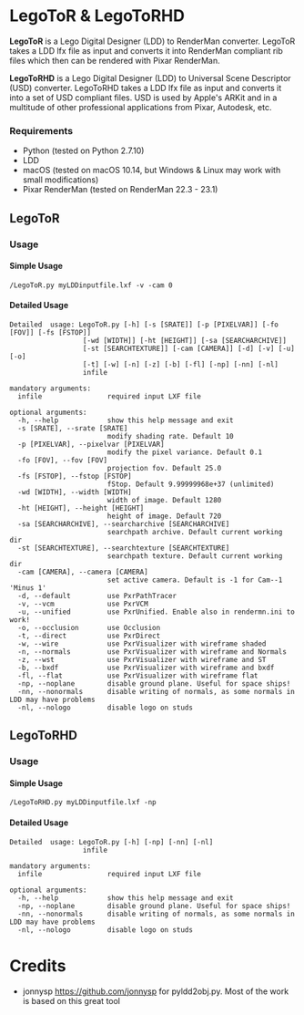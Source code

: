 # LegoToR & LegoToRHD
**LegoToR** is a Lego Digital Designer (LDD) to RenderMan converter. LegoToR takes a LDD lfx file as input and converts it into RenderMan compliant rib files which then can be rendered with Pixar RenderMan.

**LegoToRHD** is a Lego Digital Designer (LDD) to Universal Scene Descriptor (USD) converter. LegoToRHD takes a LDD lfx file as input and converts it into a set of USD compliant files. USD is used by Apple's ARKit and in a multitude of other professional applications from Pixar, Autodesk, etc.

### Requirements

* Python (tested on Python 2.7.10)
* LDD
* macOS (tested on macOS 10.14, but Windows & Linux may work with small modifications)
* Pixar RenderMan (tested on RenderMan 22.3 - 23.1)

## LegoToR

### Usage

#### Simple Usage

```
/LegoToR.py myLDDinputfile.lxf -v -cam 0
```

#### Detailed Usage

```
Detailed  usage: LegoToR.py [-h] [-s [SRATE]] [-p [PIXELVAR]] [-fo [FOV]] [-fs [FSTOP]]
                  [-wd [WIDTH]] [-ht [HEIGHT]] [-sa [SEARCHARCHIVE]]
                  [-st [SEARCHTEXTURE]] [-cam [CAMERA]] [-d] [-v] [-u] [-o]
                  [-t] [-w] [-n] [-z] [-b] [-fl] [-np] [-nn] [-nl]
                  infile

mandatory arguments:
  infile                required input LXF file

optional arguments:
  -h, --help            show this help message and exit
  -s [SRATE], --srate [SRATE]
                        modify shading rate. Default 10
  -p [PIXELVAR], --pixelvar [PIXELVAR]
                        modify the pixel variance. Default 0.1
  -fo [FOV], --fov [FOV]
                        projection fov. Default 25.0
  -fs [FSTOP], --fstop [FSTOP]
                        fStop. Default 9.99999968e+37 (unlimited)
  -wd [WIDTH], --width [WIDTH]
                        width of image. Default 1280
  -ht [HEIGHT], --height [HEIGHT]
                        height of image. Default 720
  -sa [SEARCHARCHIVE], --searcharchive [SEARCHARCHIVE]
                        searchpath archive. Default current working dir
  -st [SEARCHTEXTURE], --searchtexture [SEARCHTEXTURE]
                        searchpath texture. Default current working dir
  -cam [CAMERA], --camera [CAMERA]
                        set active camera. Default is -1 for Cam--1 'Minus 1'
  -d, --default         use PxrPathTracer
  -v, --vcm             use PxrVCM
  -u, --unified         use PxrUnified. Enable also in rendermn.ini to work!
  -o, --occlusion       use Occlusion
  -t, --direct          use PxrDirect
  -w, --wire            use PxrVisualizer with wireframe shaded
  -n, --normals         use PxrVisualizer with wireframe and Normals
  -z, --wst             use PxrVisualizer with wireframe and ST
  -b, --bxdf            use PxrVisualizer with wireframe and bxdf
  -fl, --flat           use PxrVisualizer with wireframe flat
  -np, --noplane        disable ground plane. Useful for space ships!
  -nn, --nonormals      disable writing of normals, as some normals in LDD may have problems
  -nl, --nologo         disable logo on studs
```

## LegoToRHD

### Usage

#### Simple Usage

```
/LegoToRHD.py myLDDinputfile.lxf -np
```

#### Detailed Usage

```
Detailed  usage: LegoToR.py [-h] [-np] [-nn] [-nl]
                  infile

mandatory arguments:
  infile                required input LXF file

optional arguments:
  -h, --help            show this help message and exit
  -np, --noplane        disable ground plane. Useful for space ships!
  -nn, --nonormals      disable writing of normals, as some normals in LDD may have problems
  -nl, --nologo         disable logo on studs
```

# Credits

* jonnysp https://github.com/jonnysp for pyldd2obj.py. Most of the work is based on this great tool
